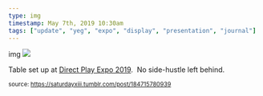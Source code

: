 ```yaml
---
type: img
timestamp: May 7th, 2019 10:30am
tags: ["update", "yeg", "expo", "display", "presentation", "journal"]
---
```

img
<img src="https://saturdayxiii.github.io/media/184715780939.jpg"/>

Table set up at <a href="https://www.direct-play.com/portfolio/direct-play-expo-spring-2019-2/" target="_blank">Direct Play Expo 2019</a>.  No side-hustle left behind.
 
      
      
      
      
      
  
<small>source: https://saturdayxiii.tumblr.com/post/184715780939</small>